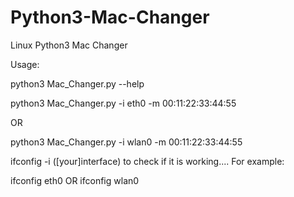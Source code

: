 # Python3-Mac-Changer
Linux Python3 Mac Changer

Usage:

python3 Mac_Changer.py --help

python3 Mac_Changer.py -i eth0 -m 00:11:22:33:44:55

OR

python3 Mac_Changer.py -i wlan0 -m 00:11:22:33:44:55

ifconfig -i ([your]interface) 
to check if it is working....
For example:

ifconfig eth0
OR
ifconfig wlan0

